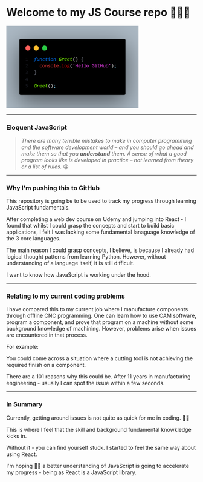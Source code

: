 # Welcome to my **JS Course** repo 🙋🏻‍♂️

<img src="./images/function-greet.png" width="350" />

---

### Eloquent JavaScript

> _There are many terrible mistakes to make in computer programming and the software development world –
> and you should go ahead and make them so that you ***understand*** them. A sense of what a good program looks
> like is developed in practice – not learned from theory or a list of rules._ 😀

---

### Why I'm pushing this to GitHub

This repository is going be to be used to track my progress through learning JavaScript fundamentals.

After completing a web dev course on Udemy and jumping into React - I found that whilst I could grasp
the concepts and start to build basic applications, I felt I was lacking some fundamental lanaguage
knowledge of the 3 core languages.

The main reason I could grasp concepts, I believe, is because I already had logical thought patterns
from learning Python. However, without understanding of a language itself, it is still difficult.

I want to know how JavaScript is working under the hood.

---

### Relating to my current coding problems

I have compared this to my current job where I manufacture components through offline CNC programming. One can learn
how to use CAM software, program a component, and prove that program on a machine without some background
knowledge of machining. However, problems arise when issues are encountered in that process.

For example:

You could come across a situation where a cutting tool is not achieving the required finish on a component.

There are a 101 reasons why this could be. After 11 years in manufacturing engineering - usually I can spot the issue
within a few seconds.

---

### In Summary

Currently, getting around issues is not quite as quick for me in coding. 😵‍💫

This is where I feel that the skill and background fundamental knowkledge kicks in. 

Without it - you can find yourself stuck. I started to feel the same way about using React.

I'm hoping 🤞🏻 a better understanding of JavaScript is going to accelerate my progress - being as React is a JavaScript library.
